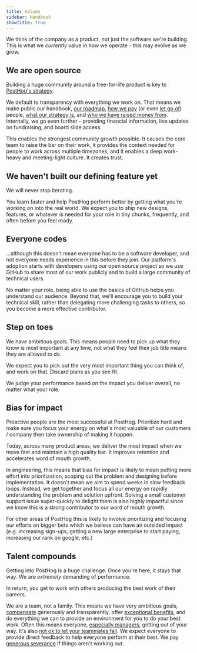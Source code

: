 ```yaml
---
title: Values
sidebar: Handbook
showTitle: true
---
```


We think of the company as a product, not just the software we're building. This is what we *currently* value in how we operate - this may evolve as we grow. 

## We are open source

Building a huge community around a free-for-life product is key to [PostHog's strategy](/handbook/strategy/strategy).

We default to transparency with everything we work on. That means we make public our handbook, [our roadmap](/handbook/strategy/roadmap), [how we pay](/handbook/people/compensation) (or even [let go of](/handbook/people/offboarding)) people, [what our strategy is](/handbook/strategy/strategy), and [who we have raised money from](/handbook/strategy/investors). Internally, we go even further - providing financial information, live updates on fundraising, and board slide access.

This enables the strongest community growth possible. It causes the core team to raise the bar on their work, it provides the context needed for people to work across multiple timezones, and it enables a deep work-heavy and meeting-light culture. It creates trust.

## We haven't built our defining feature yet

We will never stop iterating.

You learn faster and help PostHog perform better by getting what you're working on into the real world. We expect you to ship new designs, features, or whatever is needed for your role in tiny chunks, frequently, and often before you feel ready.

## Everyone codes

...although this doesn't mean everyone has to be a software developer, and not everyone needs experience in this before they join. Our platform's adoption starts with developers using our open source project so we use GitHub to share most of our work publicly and to build a large community of technical users.

No matter your role, being able to use the basics of GitHub helps you understand our audience. Beyond that, we'll encourage you to build your technical skill, rather than delegating more challenging tasks to others, so you become a more effective contributor.

## Step on toes

We have ambitious goals. This means people need to pick up what they know is most important at any time, not what they feel their job title means they are allowed to do.

We expect you to pick out the very most important thing you can think of, and work on that. Discard plans as you see fit.

We judge your performance based on the impact you deliver overall, no matter what your role.

## Bias for impact

Proactive people are the most successful at PostHog. Prioritize hard and make sure you focus your energy on what's most valuable of our customers / company then take ownership of making it happen.

Today, across many product areas, we deliver the most impact when we move fast and maintain a high quality bar. It improves retention and accelerates word of mouth growth.

In engineering, this means that bias for impact is likely to mean putting more effort into prioritization, scoping out the problem and designing before implementation. It doesn't mean we aim to spend weeks in slow feedback loops. Instead, we get together and focus all our energy on rapidly understanding the problem and solution upfront. Solving a small customer support issue super-quickly to delight them is also highly impactful since we know this is a strong contributor to our word of mouth growth.

For other areas of PostHog this is likely to involve prioritizing and focusing our efforts on bigger bets which we believe can have an outsided impact (e.g. increasing sign-ups, getting a new large enterprise to start paying, increasing our rank on google, etc.)

## Talent compounds

Getting into PostHog is a huge challenge. Once you're here, it stays that way. We are *extremely* demanding of performance.

In return, you get to work with others producing the best work of their careers.

We are a team, not a family. This means we have very ambitious goals, [compensate](https://posthog.com/handbook/people/compensation#how-it-works) generously and transparently, offer [exceptional benefits](/handbook/people/benefits), and do everything we can to provide an environment for you to do your best work. Often this means everyone, [especially managers](/handbook/company/management), getting out of your way. It's also [not ok to let your teammates fail](/handbook/company/culture/#dont-let-others-fail). We expect everyone to provide direct feedback to help everyone perform at their best. We pay [generous severance](/handbook/people/compensation#severance) if things aren't working out.
